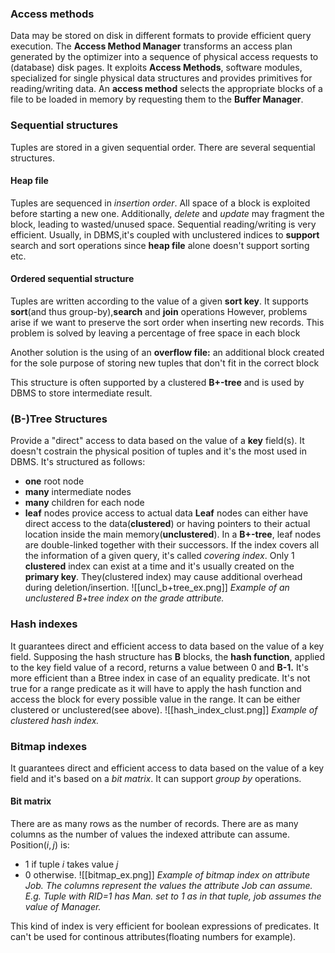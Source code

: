 ### Access methods
Data may be stored on disk  in different formats to provide efficient query execution.
The **Access Method Manager** transforms an access plan generated by the optimizer into a sequence of physical access requests to (database) disk pages.
It exploits **Access Methods**,  software modules, specialized for  single physical data structures and provides primitives for reading/writing data.
An **access method** selects the appropriate blocks of a file to  be loaded in memory by requesting them to the **Buffer Manager**.
### Sequential structures
Tuples are stored in a given sequential order.
There are several sequential structures.
#### Heap file
Tuples are sequenced in *insertion order*.
All space of a block is exploited before starting a new one. 
Additionally, *delete* and *update* may fragment the block, leading to wasted/unused space.
Sequential reading/writing is very efficient.
Usually, in DBMS,it's coupled with unclustered indices to **support** search and sort operations since **heap file** alone doesn't support sorting etc.
#### Ordered sequential structure
Tuples are written according to  the value of a given **sort key**.
It supports **sort**(and thus group-by),**search** and **join** operations
However, problems arise if we want to preserve the sort order when inserting new records.
This problem is solved by leaving a percentage of free space in each block

Another solution is the using of an **overflow file:** an additional block created for the sole purpose of storing new tuples that don't fit in the correct block

This structure is often supported by a clustered **B+-tree** and is used by DBMS to store intermediate result.
### (B-)Tree Structures
Provide a "direct" access to data based on the value of a **key** field(s).
It doesn't costrain the physical position of tuples and it's the most used in DBMS.
It's structured as follows:
- **one** root node
- **many** intermediate nodes
- **many** children for each node
- **leaf** nodes provice access to actual data
**Leaf** nodes can either have direct access to the data(**clustered**) or having pointers to their actual location inside the main memory(**unclustered**).
In a **B+-tree**, leaf nodes are double-linked together with their successors.
If the index covers all the information of a given query, it's called *covering index*.
Only 1 **clustered** index  can exist at a time and it's usually created on the **primary key**. They(clustered index) may cause additional overhead during deletion/insertion.
![[uncl_b+tree_ex.png]]
*Example of an unclustered B+tree index on the grade attribute.*

### Hash indexes
It guarantees direct and efficient access to data based on the value of a key field.
Supposing the hash structure has **B** blocks, the **hash function**, applied to the key field value of a record, returns a value between 0 and **B-1.** 
It's more efficient than a Btree index in case of an equality predicate. It's not true for a range predicate as it will have to apply the hash function and access the block for every possible value in the range.
It can be either clustered or unclustered(see above).
![[hash_index_clust.png]]
*Example of clustered hash index.*

### Bitmap indexes
It guarantees direct and efficient access to data based on the value of a key field and it's based on a *bit matrix*. It can support *group by* operations.
#### Bit matrix
There are as many rows as the number of records.
There are as many columns as the number of values the indexed attribute can assume.
Position($i,j$) is:
- 1 if tuple $i$ takes value $j$
- 0 otherwise.
![[bitmap_ex.png]]
*Example of bitmap index on attribute Job. The columns represent the values the attribute Job can assume. E.g. Tuple with RID=1 has Man. set to 1 as in that tuple, job assumes the value of Manager.*

This kind of index is very efficient for boolean expressions of predicates.
It can't be used for continous attributes(floating numbers for example).
